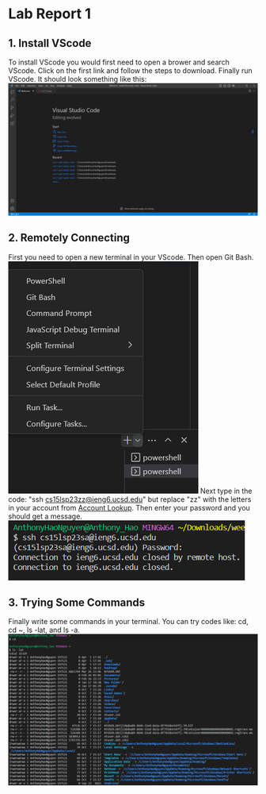 # Lab Report 1
## 1. Install VScode
To install VScode you would first need to open a brower and search VScode. Click on the first link and follow the steps to download. Finally run VScode. It should look something like this: 
![Image](a.VScode.png)
## 2. Remotely Connecting
First you need to open a new terminal in your VScode. Then open Git Bash. 
![Image](GitBash.png) 
Next type in the code: "ssh cs15lsp23zz@ieng6.ucsd.edu" but replace "zz" with the letters in your account from [Account Lookup](https://sdacs.ucsd.edu/~icc/index.php). Then enter your password and you should get a message. 
![Image](Remote.png)
## 3. Trying Some Commands
Finally write some commands in your terminal. You can try codes like: cd, cd ~, ls -lat, and ls -a.
![Image](code.png)
